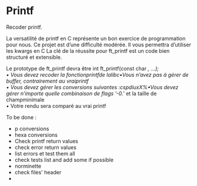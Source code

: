 # Printf
Recoder printf.

La versatilité de printf en C représente un bon exercice de programmation pour nous. Ce projet est d’une difficulté modérée. Il vous permettra d’utiliser les kwargs en C La clé de la réussite pour ft_printf est un code bien structuré et extensible.

Le prototype de ft_printf devra être    int ft_printf(const char *, ...);
</br>• Vous devez recoder la fonctionprintfde lalibc•Vous n’avez pas à gérer de buffer, contrairement au vraiprintf
</br>• Vous devez gérer les conversions suivantes :cspdiuxX%•Vous devez gérer n’importe quelle combinaison de flags ’-0.*’ et la taille de champminimale
</br>• Votre rendu sera comparé au vrai printf


To be done :

- p conversions
- hexa conversions
- Check printf return values
- check error return values
- list errors et test them all
- check tests list and add some if possible
- norminette
- check files' header
-

